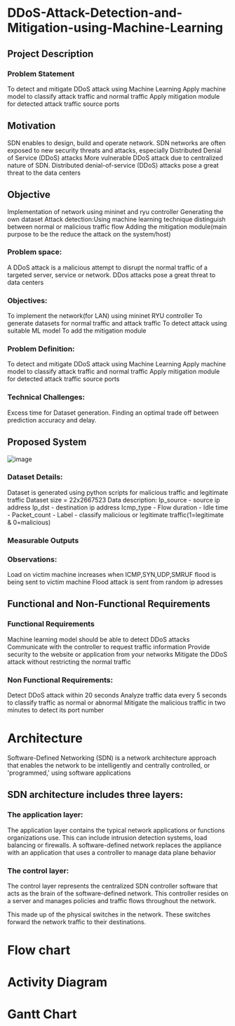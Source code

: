 # DDoS-Attack-Detection-and-Mitigation-using-Machine-Learning
## Project Description

### Problem Statement
To detect and mitigate DDoS attack using Machine Learning
Apply machine model to classify attack traffic and normal traffic
Apply mitigation module for detected attack traffic source ports

## Motivation
SDN enables to design, build and operate network.
SDN networks are often exposed to new security threats and attacks, especially Distributed Denial of Service (DDoS) attacks
More vulnerable DDoS attack due to centralized nature of SDN.
Distributed denial-of-service (DDoS) attacks pose a great threat to the data centers

## Objective
Implementation of network using mininet and ryu controller
Generating the own dataset
Attack detection:Using machine learning technique distinguish between normal or malicious traffic flow
Adding the mitigation module(main purpose to be the reduce the attack on the system/host)


### Problem space:
A DDoS attack is a malicious attempt to disrupt the normal traffic of a targeted server, service or network.
DDos attacks pose a great threat to data centers

### Objectives:
To implement the network(for LAN) using mininet RYU controller
To generate datasets for normal traffic and attack traffic
To detect attack using suitable ML model
To add the mitigation module

### Problem Definition:
To detect and mitigate DDoS attack using Machine Learning
Apply machine model to classify attack traffic and normal traffic
Apply mitigation module for detected attack traffic source ports

### Technical Challenges:
Excess time for Dataset generation.
Finding an optimal trade off between prediction accuracy and delay.

## Proposed System
![image](https://user-images.githubusercontent.com/78417411/200159701-04f8242d-0887-4329-8987-1801a0cfb885.png)

### Dataset Details:
Dataset is generated using python scripts for malicious traffic and legitimate traffic
      Dataset size = 22x2667523
      Data description:
      Ip_source - source ip address
      Ip_dst - destination ip address
      Icmp_type - 
      Flow duration - 
      Idle time -
      Packet_count -
      Label - classify malicious or legitimate traffic(1=legitimate & 0=malicious)


### Measurable Outputs

### Observations:
Load on victim machine increases when ICMP,SYN,UDP,SMRUF flood is being sent to victim machine
Flood attack is sent from random ip adresses

## Functional and Non-Functional Requirements
### Functional  Requirements
Machine learning model should be able to detect DDoS attacks
Communicate with the controller to request traffic information
Provide security to the website or application from your networks
Mitigate the DDoS attack without restricting the normal traffic

### Non Functional Requirements:
Detect DDoS attack within 20 seconds
Analyze traffic data every 5 seconds to classify traffic as normal or abnormal
Mitigate the malicious traffic  in two minutes to detect its port number


# Architecture
Software-Defined Networking (SDN) is a network architecture approach that enables the network to be intelligently and centrally controlled, or 'programmed,' using software applications


## SDN architecture includes three layers: 
### The application layer:
The application layer contains the typical network applications or functions organizations use. This can include intrusion detection systems, load balancing or firewalls. A software-defined network replaces the appliance with an application that uses a controller to manage data plane behavior

### The control layer:
The control layer represents the centralized SDN controller software that acts as the brain of the software-defined network. This controller resides on a server and manages policies and traffic flows throughout the network.

This made up of the physical switches in the network. These switches forward the network traffic to their destinations.


# Flow chart

# Activity Diagram

# Gantt Chart





